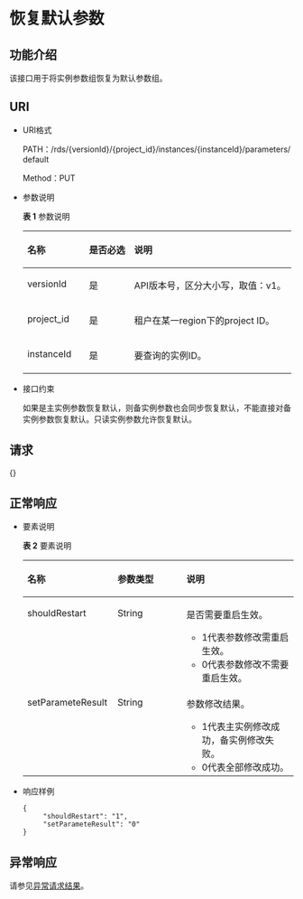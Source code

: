 # 恢复默认参数<a name="zh-cn_topic_0034973639"></a>

## 功能介绍<a name="section4850156117316"></a>

该接口用于将实例参数组恢复为默认参数组。

## URI<a name="section28961517113719"></a>

-   URI格式

    PATH：/rds/\{versionId\}/\{project\_id\}/instances/\{instanceId\}/parameters/default

    Method：PUT

-   参数说明

    **表 1**  参数说明

    <a name="table4657088"></a>
    <table><thead align="left"><tr id="row60083059"><th class="cellrowborder" valign="top" width="22.99%" id="mcps1.2.4.1.1"><p id="p34889605"><a name="p34889605"></a><a name="p34889605"></a>名称</p>
    </th>
    <th class="cellrowborder" valign="top" width="16.79%" id="mcps1.2.4.1.2"><p id="p7485743"><a name="p7485743"></a><a name="p7485743"></a>是否必选</p>
    </th>
    <th class="cellrowborder" valign="top" width="60.22%" id="mcps1.2.4.1.3"><p id="p2365466"><a name="p2365466"></a><a name="p2365466"></a>说明</p>
    </th>
    </tr>
    </thead>
    <tbody><tr id="row550353815272"><td class="cellrowborder" valign="top" width="22.99%" headers="mcps1.2.4.1.1 "><p id="p2677721715275"><a name="p2677721715275"></a><a name="p2677721715275"></a>versionId</p>
    </td>
    <td class="cellrowborder" valign="top" width="16.79%" headers="mcps1.2.4.1.2 "><p id="p2147095715275"><a name="p2147095715275"></a><a name="p2147095715275"></a>是</p>
    </td>
    <td class="cellrowborder" valign="top" width="60.22%" headers="mcps1.2.4.1.3 "><p id="p6142591715275"><a name="p6142591715275"></a><a name="p6142591715275"></a>API版本号，区分大小写，取值：v1。</p>
    </td>
    </tr>
    <tr id="row57385070"><td class="cellrowborder" valign="top" width="22.99%" headers="mcps1.2.4.1.1 "><p id="p17679057"><a name="p17679057"></a><a name="p17679057"></a>project_id</p>
    </td>
    <td class="cellrowborder" valign="top" width="16.79%" headers="mcps1.2.4.1.2 "><p id="p22717550"><a name="p22717550"></a><a name="p22717550"></a>是</p>
    </td>
    <td class="cellrowborder" valign="top" width="60.22%" headers="mcps1.2.4.1.3 "><p id="p53254067163252"><a name="p53254067163252"></a><a name="p53254067163252"></a>租户在某一region下的project ID。</p>
    </td>
    </tr>
    <tr id="row2864326155157"><td class="cellrowborder" valign="top" width="22.99%" headers="mcps1.2.4.1.1 "><p id="p41557789155220"><a name="p41557789155220"></a><a name="p41557789155220"></a>instanceId</p>
    </td>
    <td class="cellrowborder" valign="top" width="16.79%" headers="mcps1.2.4.1.2 "><p id="p10737742155220"><a name="p10737742155220"></a><a name="p10737742155220"></a>是</p>
    </td>
    <td class="cellrowborder" valign="top" width="60.22%" headers="mcps1.2.4.1.3 "><p id="p64450739155220"><a name="p64450739155220"></a><a name="p64450739155220"></a>要查询的实例ID。</p>
    </td>
    </tr>
    </tbody>
    </table>

-   接口约束

    如果是主实例参数恢复默认，则备实例参数也会同步恢复默认，不能直接对备实例参数恢复默认。只读实例参数允许恢复默认。


## 请求<a name="section3074340117316"></a>

\{\}

## 正常响应<a name="section28521534113742"></a>

-   要素说明

    **表 2**  要素说明

    <a name="table37703499173158"></a>
    <table><thead align="left"><tr id="row66334950173158"><th class="cellrowborder" valign="top" width="33.33%" id="mcps1.2.4.1.1"><p id="p4421832173158"><a name="p4421832173158"></a><a name="p4421832173158"></a>名称</p>
    </th>
    <th class="cellrowborder" valign="top" width="25.44%" id="mcps1.2.4.1.2"><p id="p22624127173158"><a name="p22624127173158"></a><a name="p22624127173158"></a>参数类型</p>
    </th>
    <th class="cellrowborder" valign="top" width="41.23%" id="mcps1.2.4.1.3"><p id="p20615027173158"><a name="p20615027173158"></a><a name="p20615027173158"></a>说明</p>
    </th>
    </tr>
    </thead>
    <tbody><tr id="row59204491173158"><td class="cellrowborder" valign="top" width="33.33%" headers="mcps1.2.4.1.1 "><p id="p30834480173158"><a name="p30834480173158"></a><a name="p30834480173158"></a><span>shouldRestart</span></p>
    </td>
    <td class="cellrowborder" valign="top" width="25.44%" headers="mcps1.2.4.1.2 "><p id="p14564937173158"><a name="p14564937173158"></a><a name="p14564937173158"></a>String</p>
    </td>
    <td class="cellrowborder" valign="top" width="41.23%" headers="mcps1.2.4.1.3 "><p id="p13250943137"><a name="p13250943137"></a><a name="p13250943137"></a>是否需要重启生效。</p>
    <a name="ul342717448317"></a><a name="ul342717448317"></a><ul id="ul342717448317"><li><span>1代表参数修改需重启生效。</span></li><li><span>0代表参数修改不需要重启生效。</span></li></ul>
    </td>
    </tr>
    <tr id="row14638904173158"><td class="cellrowborder" valign="top" width="33.33%" headers="mcps1.2.4.1.1 "><p id="p44900547173158"><a name="p44900547173158"></a><a name="p44900547173158"></a><span>setParameteResult</span></p>
    </td>
    <td class="cellrowborder" valign="top" width="25.44%" headers="mcps1.2.4.1.2 "><p id="p13065695173158"><a name="p13065695173158"></a><a name="p13065695173158"></a>String</p>
    </td>
    <td class="cellrowborder" valign="top" width="41.23%" headers="mcps1.2.4.1.3 "><p id="p193406491335"><a name="p193406491335"></a><a name="p193406491335"></a>参数修改结果。</p>
    <a name="ul16867105018312"></a><a name="ul16867105018312"></a><ul id="ul16867105018312"><li>1代表主实例修改成功，备实例修改失败。</li><li>0代表全部修改成功。</li></ul>
    </td>
    </tr>
    </tbody>
    </table>


-   响应样例

    ```
    { 
         "shouldRestart": "1",
         "setParameteResult": "0"
    }
    ```


## 异常响应<a name="section51597550"></a>

请参见[异常请求结果](null.md)。

